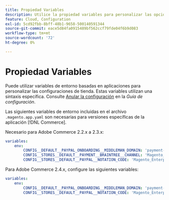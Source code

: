 ```yaml
---
title: Propiedad Variables
description: Utilice la propiedad variables para personalizar las opciones de configuración del almacén para la aplicación  [!DNL Commerce] .
feature: Cloud, Configuration
exl-id: 5cd92fbb-8bff-48b1-9658-500140591344
source-git-commit: eace5d84fa0915489bf562ccf79fde04f6b9d083
workflow-type: tm+mt
source-wordcount: '72'
ht-degree: 0%

---
```


# Propiedad Variables

Puede utilizar variables de entorno basadas en aplicaciones para personalizar las configuraciones de tienda. Estas variables utilizan una sintaxis específica. Consulte [Anular la configuración](https://experienceleague.adobe.com/docs/commerce-operations/configuration-guide/paths/override-config-settings.html) en la _Guía de configuración_.

Las siguientes variables de entorno incluidas en el archivo `.magento.app.yaml` son necesarias para versiones específicas de la aplicación [!DNL Commerce].

Necesario para Adobe Commerce 2.2.x a 2.3.x:

```yaml
variables:
    env:
        CONFIG__DEFAULT__PAYPAL_ONBOARDING__MIDDLEMAN_DOMAIN: 'payment-broker.magento.com'
        CONFIG__STORES__DEFAULT__PAYMENT__BRAINTREE__CHANNEL: 'Magento_Enterprise_Cloud_BT'
        CONFIG__STORES__DEFAULT__PAYPAL__NOTATION_CODE: 'Magento_Enterprise_Cloud'
```

Para Adobe Commerce 2.4.x, configure las siguientes variables:

```yaml
variables:
    env:
        CONFIG__DEFAULT__PAYPAL_ONBOARDING__MIDDLEMAN_DOMAIN: 'payment-broker.magento.com'
        CONFIG__STORES__DEFAULT__PAYPAL__NOTATION_CODE: 'Magento_Enterprise_Cloud'
```
